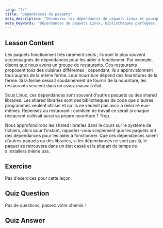 ```yaml
---
lang: "fr"
title: "Dépendances de paquets"
meta_description: "Découvrez les dépendances de paquets Linux et pourquoi elles sont cruciales pour l'installation de logiciels. Comprenez les bibliothèques partagées et évitez les paquets cassés. Commencez votre parcours Linux !"
meta_keywords: "dépendances de paquets Linux, bibliothèques partagées, paquets Linux, gestion de paquets, tutoriel Linux, Linux pour débutants, guide Linux"
---
```


## Lesson Content

Les paquets fonctionnent très rarement seuls ; ils sont le plus souvent accompagnés de dépendances pour les aider à fonctionner. Par exemple, disons que nous avons un groupe de restaurants. Ces restaurants proposent tous des cuisines différentes ; cependant, ils s'approvisionnent tous auprès de la même ferme. Leur nourriture dépend des fournitures de la ferme. Si la ferme cessait soudainement de fournir de la nourriture, les restaurants seraient dans un assez mauvais état.

Sous Linux, ces dépendances sont souvent d'autres paquets ou des shared libraries. Les shared libraries sont des bibliothèques de code que d'autres programmes veulent utiliser et qu'ils ne veulent pas avoir à réécrire eux-mêmes. Repensez au restaurant : combien de travail ce serait si chaque restaurant cultivait aussi sa propre nourriture ? Trop.

Nous approfondirons les shared libraries dans le cours sur le système de fichiers, alors pour l'instant, rappelez-vous simplement que les paquets ont des dépendances pour les aider à fonctionner. Que ces dépendances soient d'autres paquets ou des libraries, si les dépendances ne sont pas là, le paquet se retrouvera dans un état cassé et la plupart du temps ne s'installera même pas.

## Exercise

Pas d'exercices pour cette leçon.

## Quiz Question

Pas de questions, passez votre chemin !

## Quiz Answer
